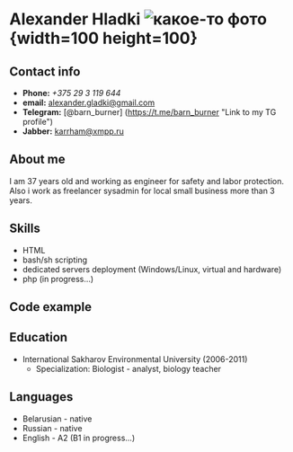 # Alexander Hladki ![какое-то фото](/images/photo.png){width=100 height=100}
## Contact info
* **Phone:** _+375 29 3 119 644_
* **email:** alexander.gladki@gmail.com
* **Telegram:** [@barn_burner] (https://t.me/barn_burner "Link to my TG profile")
* **Jabber:** karrham@xmpp.ru
## About me
I am 37 years old and working as engineer for safety and labor protection. Also i work as freelancer sysadmin for local small business more than 3 years.
## Skills
- HTML
- bash/sh scripting
- dedicated servers deployment (Windows/Linux, virtual and hardware)
- php (in progress...)
## Code example

## Education
* International Sakharov Environmental University (2006-2011)
    *   Specialization: Biologist - analyst, biology teacher

## Languages
* Belarusian - native
* Russian - native
* English - A2 (B1 in progress...)
